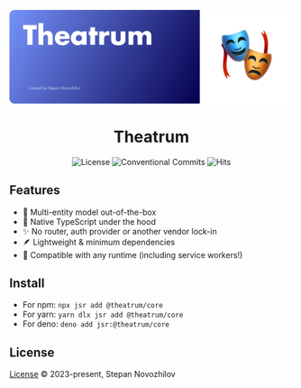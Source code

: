 ![cover](./docs/images/cover.png)

<h1 align="center">Theatrum</h1>

<div align="center">

![License](https://img.shields.io/badge/License-MIT-blue)
![Conventional Commits](https://img.shields.io/badge/Conventional%20Commits-1.0.0-blue.svg)
![Hits](https://hits.seeyoufarm.com/api/count/incr/badge.svg?url=https%3A%2F%2Fgithub.com%2Faeternus-capital%2Ftheatrum&count_bg=%23037EC6&title_bg=%23555555&icon=&icon_color=%230060FF&title=Views)

</div>

## Features
* 👯 Multi-entity model out-of-the-box
* 💎 Native TypeScript under the hood
* ✨ No router, auth provider or another vendor lock-in
* 🪶 Lightweight & minimum dependencies
* 🦕 Compatible with any runtime (including service workers!)

## Install
* For npm: `npx jsr add @theatrum/core`
* For yarn: `yarn dlx jsr add @theatrum/core`
* For deno: `deno add jsr:@theatrum/core`

## License
[License](LICENSE) © 2023-present, Stepan Novozhilov
